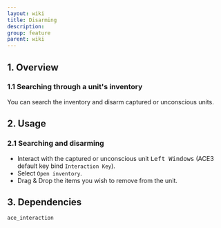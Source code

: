 ```yaml
---
layout: wiki
title: Disarming
description: 
group: feature
parent: wiki
---
```


## 1. Overview

### 1.1 Searching through a unit's inventory
You can search the inventory and disarm captured or unconscious units.

## 2. Usage

### 2.1 Searching and disarming
- Interact with the captured or unconscious unit <kbd>Left Windows</kbd> (ACE3 default key bind `Interaction Key`).
- Select `Open inventory`.
- Drag & Drop the items you wish to remove from the unit.

## 3. Dependencies

`ace_interaction`
